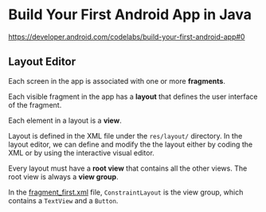 # Build Your First Android App in Java

https://developer.android.com/codelabs/build-your-first-android-app#0

## Layout Editor

Each screen in the app is associated with one or more **fragments**.

Each visible fragment in the app has a **layout** that defines the user interface of the fragment.

Each element in a layout is a **view**.

Layout is defined in the XML file under the `res/layout/` directory. In the layout editor, we can define and modify the the layout either by coding the XML or by using the interactive visual editor.

Every layout must have a **root view** that contains all the other views. The root view is always a **view group**.

In the [fragment_first.xml](./app/src/main/res/layout/fragment_first.xml) file, `ConstraintLayout` is the view group, which contains a `TextView` and a `Button`.
